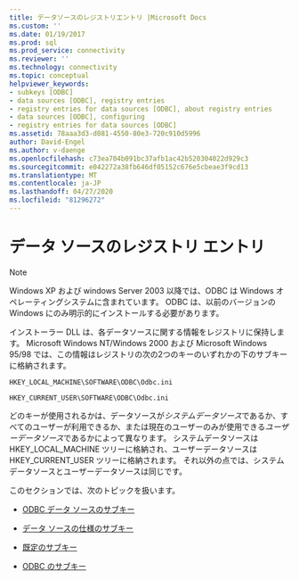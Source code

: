 ```yaml
---
title: データソースのレジストリエントリ |Microsoft Docs
ms.custom: ''
ms.date: 01/19/2017
ms.prod: sql
ms.prod_service: connectivity
ms.reviewer: ''
ms.technology: connectivity
ms.topic: conceptual
helpviewer_keywords:
- subkeys [ODBC]
- data sources [ODBC], registry entries
- registry entries for data sources [ODBC], about registry entries
- data sources [ODBC], configuring
- registry entries for data sources [ODBC]
ms.assetid: 78aaa3d3-d081-4550-80e3-720c910d5996
author: David-Engel
ms.author: v-daenge
ms.openlocfilehash: c73ea704b091bc37afb1ac42b520304022d929c3
ms.sourcegitcommit: e042272a38fb646df05152c676e5cbeae3f9cd13
ms.translationtype: MT
ms.contentlocale: ja-JP
ms.lasthandoff: 04/27/2020
ms.locfileid: "81296272"
---
```

# <a name="registry-entries-for-data-sources"></a>データ ソースのレジストリ エントリ
> [!NOTE]  
>  Windows XP および windows Server 2003 以降では、ODBC は Windows オペレーティングシステムに含まれています。 ODBC は、以前のバージョンの Windows にのみ明示的にインストールする必要があります。  
  
 インストーラー DLL は、各データソースに関する情報をレジストリに保持します。 Microsoft Windows NT/Windows 2000 および Microsoft Windows 95/98 では、この情報はレジストリの次の2つのキーのいずれかの下のサブキーに格納されます。  

 ```console
 HKEY_LOCAL_MACHINE\SOFTWARE\ODBC\Odbc.ini  
 ```

 ```console
 HKEY_CURRENT_USER\SOFTWARE\ODBC\Odbc.ini
 ```

 どのキーが使用されるかは、データソースが*システムデータソース*であるか、すべてのユーザーが利用できるか、または現在のユーザーのみが使用できる*ユーザーデータソース*であるかによって異なります。 システムデータソースは HKEY_LOCAL_MACHINE ツリーに格納され、ユーザーデータソースは HKEY_CURRENT_USER ツリーに格納されます。 それ以外の点では、システムデータソースとユーザーデータソースは同じです。  
  
 このセクションでは、次のトピックを扱います。  
  
-   [ODBC データ ソースのサブキー](../../../odbc/reference/install/odbc-data-sources-subkey.md)  
  
-   [データ ソースの仕様のサブキー](../../../odbc/reference/install/data-source-specification-subkeys.md)  
  
-   [既定のサブキー](../../../odbc/reference/install/default-subkey.md)  
  
-   [ODBC のサブキー](../../../odbc/reference/install/odbc-subkey.md)
